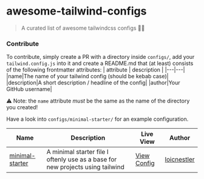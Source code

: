 # awesome-tailwind-configs

> A curated list of awesome tailwindcss configs 🚀✨

### Contribute

To contribute, simply create a PR with a directory inside `configs/`, add your `tailwind.config.js` into it and create a README.md that (at least) consists of the following frontmatter attributes:
| attribute | description |
|---|---|
|name|The name of your tailwind config (should be kebab case)|
|description|A short description / headline of the config|
|author|Your GitHub username|

⚠️ Note: the `name` attribute _must_ be the same as the name of the directory you created!

Have a look into `configs/minimal-starter/` for an example configuration.

| Name                                        | Description                                                                    | Live View                                                                                | Author                                        |
| ------------------------------------------- | ------------------------------------------------------------------------------ | ---------------------------------------------------------------------------------------- | --------------------------------------------- |
| [minimal-starter](/configs/minimal-starter) | A minimal starter file I oftenly use as a base for new projects using tailwind | [View Config](https://awesome-tailwind-configs.vercel.app/config?config=minimal-starter) | [loicnestler](https://github.com/loicnestler) |

